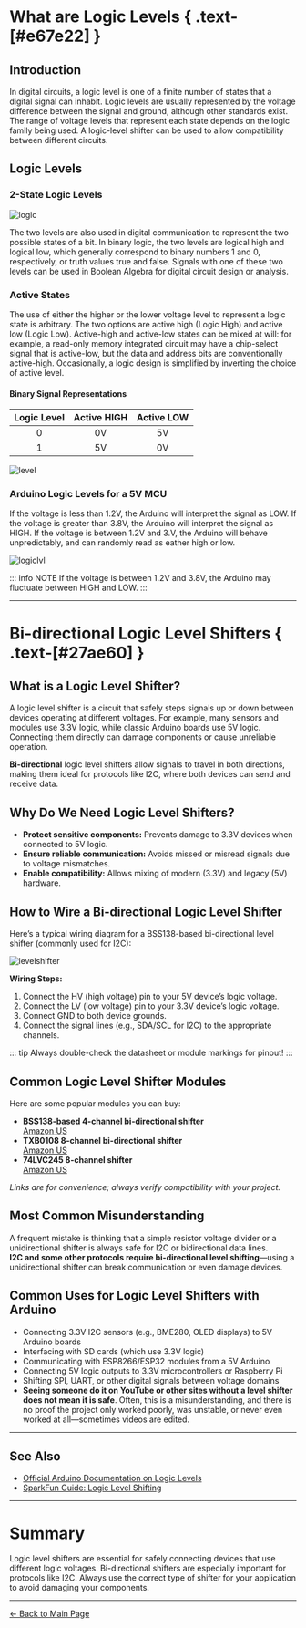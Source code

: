 # What are Logic Levels { .text-[#e67e22] }

## Introduction

In digital circuits, a logic level is one of a finite number of states that a digital signal can inhabit. Logic levels are usually represented by the voltage difference between the signal and ground, although other standards exist. The range of voltage levels that represent each state depends on the logic family being used. A logic-level shifter can be used to allow compatibility between different circuits.

## Logic Levels

### 2-State Logic Levels

![logic](../../assets/images/logiclevel/logic.png)

The two levels are also used in digital communication to represent the two possible states of a bit. In binary logic, the two levels are logical high and logical low, which generally correspond to binary numbers 1 and 0, respectively, or truth values true and false. Signals with one of these two levels can be used in Boolean Algebra for digital circuit design or analysis.

### Active States

The use of either the higher or the lower voltage level to represent a logic state is arbitrary. The two options are active high (Logic High) and active low (Logic Low). Active-high and active-low states can be mixed at will: for example, a read-only memory integrated circuit may have a chip-select signal that is active-low, but the data and address bits are conventionally active-high. Occasionally, a logic design is simplified by inverting the choice of active level.

#### Binary Signal Representations

| Logic Level | Active HIGH | Active LOW |
| :---: | :---: | :---: |
| 0 | 0V | 5V |
| 1 | 5V | 0V |

![level](../../assets/images/logiclevel/logic.png)

### Arduino Logic Levels for a 5V MCU

If the voltage is less than 1.2V, the Arduino will interpret the signal as LOW. If the voltage is greater than 3.8V, the Arduino will interpret the signal as HIGH. If the voltage is between 1.2V and 3.V, the Arduino will behave unpredictably, and can randomly read as eather high or low.

![logiclvl](../../assets/images/logiclevel/circuitjslogic.jpg)

::: info NOTE
If the voltage is between 1.2V and 3.8V, the Arduino may fluctuate between HIGH and LOW.
:::

---

# Bi-directional Logic Level Shifters { .text-[#27ae60] }

## What is a Logic Level Shifter?

A logic level shifter is a circuit that safely steps signals up or down between devices operating at different voltages. For example, many sensors and modules use 3.3V logic, while classic Arduino boards use 5V logic. Connecting them directly can damage components or cause unreliable operation.

**Bi-directional** logic level shifters allow signals to travel in both directions, making them ideal for protocols like I2C, where both devices can send and receive data.

## Why Do We Need Logic Level Shifters?

- **Protect sensitive components:** Prevents damage to 3.3V devices when connected to 5V logic.
- **Ensure reliable communication:** Avoids missed or misread signals due to voltage mismatches.
- **Enable compatibility:** Allows mixing of modern (3.3V) and legacy (5V) hardware.

## How to Wire a Bi-directional Logic Level Shifter

Here’s a typical wiring diagram for a BSS138-based bi-directional level shifter (commonly used for I2C):

![levelshifter](../../assets/images/logiclevel/levelshifter_wiring.png)

**Wiring Steps:**
1. Connect the HV (high voltage) pin to your 5V device’s logic voltage.
2. Connect the LV (low voltage) pin to your 3.3V device’s logic voltage.
3. Connect GND to both device grounds.
4. Connect the signal lines (e.g., SDA/SCL for I2C) to the appropriate channels.

::: tip
Always double-check the datasheet or module markings for pinout!
:::

## Common Logic Level Shifter Modules

Here are some popular modules you can buy:

- **BSS138-based 4-channel bi-directional shifter**  
  [Amazon US](https://www.amazon.com/s?k=logic+level+shifter+bss138)
- **TXB0108 8-channel bi-directional shifter**  
  [Amazon US](https://www.amazon.com/s?k=txb0108)
- **74LVC245 8-channel shifter**  
  [Amazon US](https://www.amazon.com/s?k=74lvc245)

*Links are for convenience; always verify compatibility with your project.*

## Most Common Misunderstanding

A frequent mistake is thinking that a simple resistor voltage divider or a unidirectional shifter is always safe for I2C or bidirectional data lines.  
**I2C and some other protocols require bi-directional level shifting**—using a unidirectional shifter can break communication or even damage devices.

## Common Uses for Logic Level Shifters with Arduino

- Connecting 3.3V I2C sensors (e.g., BME280, OLED displays) to 5V Arduino boards
- Interfacing with SD cards (which use 3.3V logic)
- Communicating with ESP8266/ESP32 modules from a 5V Arduino
- Connecting 5V logic outputs to 3.3V microcontrollers or Raspberry Pi
- Shifting SPI, UART, or other digital signals between voltage domains
- **__Seeing someone do it on YouTube or other sites without a level shifter does not mean it is safe__**. Often, this is a misunderstanding, and there is no proof the project only worked poorly, was unstable, or never even worked at all—sometimes videos are edited.

---

## See Also

- [Official Arduino Documentation on Logic Levels](https://www.arduino.cc/en/Tutorial/Fundamentals/LogicLevels)
- [SparkFun Guide: Logic Level Shifting](https://learn.sparkfun.com/tutorials/logic-levels/all)

---

# Summary

Logic level shifters are essential for safely connecting devices that use different logic voltages. Bi-directional shifters are especially important for protocols like I2C. Always use the correct type of shifter for your application to avoid damaging your components.

---

[← Back to Main Page](../../index.md)